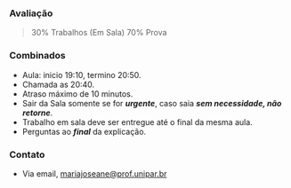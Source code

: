 ### Avaliação

> 30% Trabalhos (Em Sala)
> 70% Prova 

### Combinados
  - Aula: inicio 19:10, termino 20:50.
  - Chamada as 20:40.
  - Atraso máximo de 10 minutos.
  - Sair da Sala somente se for ___urgente___, caso saia ___sem necessidade, não retorne___.
  - Trabalho em sala deve ser entregue até o final da mesma aula.
  - Perguntas ao ___final___ da explicação.

### Contato
  - Via email, mariajoseane@prof.unipar.br



